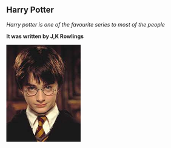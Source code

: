 ## Harry Potter
_Harry potter is one of the favourite series to most of the people_

**It was written by J,K Rowlings**

![Harry potter](harry)
